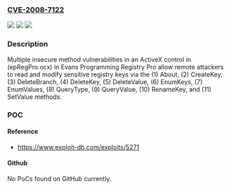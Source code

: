 ### [CVE-2008-7122](https://cve.mitre.org/cgi-bin/cvename.cgi?name=CVE-2008-7122)
![](https://img.shields.io/static/v1?label=Product&message=n%2Fa&color=blue)
![](https://img.shields.io/static/v1?label=Version&message=n%2Fa&color=blue)
![](https://img.shields.io/static/v1?label=Vulnerability&message=n%2Fa&color=brighgreen)

### Description

Multiple insecure method vulnerabilities in an ActiveX control in (epRegPro.ocx) in Evans Programming Registry Pro allow remote attackers to read and modify sensitive registry keys via the (1) About, (2) CreateKey, (3) DeleteBranch, (4) DeleteKey, (5) DeleteValue, (6) EnumKeys, (7) EnumValues, (8) QueryType, (9) QueryValue, (10) RenameKey, and (11) SetValue methods.

### POC

#### Reference
- https://www.exploit-db.com/exploits/5271

#### Github
No PoCs found on GitHub currently.

